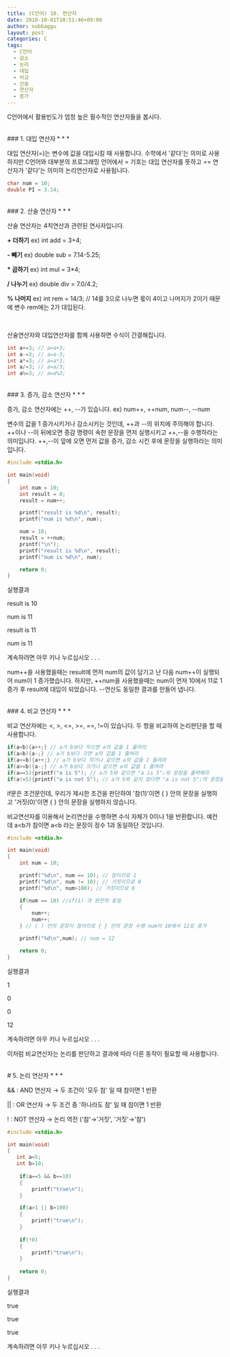 ```yaml
---
title: (C언어) 10. 연산자
date: 2018-10-01T10:51:46+09:00
author: nobbaggu
layout: post
categories: C
tags:
  - C언어
  - 감소
  - 논리
  - 대입
  - 비교
  - 산술
  - 연산자
  - 증가
---
```


C언어에서 활용빈도가 엄청 높은  필수적인 연산자들을 봅시다.

<br>
### 1. 대입 연산자
* * *

대입 연산자(=)는 변수에 값을 대입시킬 때 사용합니다. 수학에서 '같다'는 의미로 사용하지만 C언어와 대부분의 프로그래밍 언어에서 = 기호는 대입 연산자를 뜻하고 == 연산자가 '같다'는 의미의 논리연산자로 사용됩니다.

~~~ c
char num = 10;
double PI = 3.14;
~~~

<br>
### 2. 산술 연산자
* * *

산술 연산자는 4칙연산과 관련된 연사자입니다.

**\+ 더하기** ex) int add = 3+4;

**\- 빼기** ex) double sub = 7.14-5.25;

**\* 곱하기** ex) int mul = 3\*4;

**/ 나누기** ex) double div = 7.0/4.2;

**\% 나머지** ex) int rem = 14/3; // 14를 3으로 나누면 몫이 4이고 나머지가 2이기 때문에 변수 rem에는 2가 대입된다.

<br>

산술연산자와 대입연산자를 함께 사용하면 수식이 간결해집니다.

~~~ c
int a+=3; // a=a+3;
int a-=3; // a=a-3;
int a*=3; // a=a*3;
int a/=3; // a=a/3;
int a%=3; // a=a%3;
~~~

<br>
### 3. 증가, 감소 연산자
* * *

증가, 감소 연산자에는 \+\+, \-\-가 있습니다. ex) num\+\+, \+\+num, num\-\-, \-\-num

변수의 값을 1 증가시키거나 감소시키는 것인데, \+\+과 \-\-의 위치에 주의해야 합니다. \+\+이나 \-\-이 뒤에오면 증감 명령이 속한 문장을 먼저 실행시키고 \+\+,\-\-을 수행하라는 의미입니다. \+\+,\-\-이 앞에 오면 먼저 값을 증가, 감소 시킨 후에 문장을 실행하라는 의미입니다.

~~~ c
#include <stdio.h>

int main(void)
{
    int num = 10;
    int result = 0;
    result = num++;

    printf("result is %d\n", result);
    printf("num is %d\n", num);

    num = 10;
    result = ++num;
    printf("\n");
    printf("result is %d\n", result);
    printf("num is %d\n", num);

    return 0;
}
~~~

실행결과

result is 10

num is 11

result is 11

num is 11

계속하려면 아무 키나 누르십시오 . . .

num++을 사용했을때는 result에 먼저 num의 값이 담기고 난 다음 num++이 실행되어 num이 1 증가했습니다. 하지만, ++num을 사용했을때는 num이 먼저 10에서 11로 1 증가 후 result에 대입이 되었습니다. \-\-연산도 동일한 결과를 만들어 냅니다.

<br>
### 4. 비교 연산자
* * *

비교 연산자에는 \<, \>, \<=, \>=, ==, !=이 있습니다. 두 항을 비교하여 논리판단을 할 때 사용합니다.

~~~ c
if(a<b){a++;} // a가 b보다 작으면 a의 값을 1 올려라
if(a>b){a-;} // a가 b보다 크면 a의 값을 1 줄여라
if(a<=b){a++;} // a가 b보다 작거나 같으면 a의 값을 1 올려라
if(a>=b){a-;} // a가 b보다 크거나 같으면 a의 값을 1 줄여라
if(a==5){printf("a is 5"); // a가 5와 같으면 "a is 5";의 문장을 출력해라
if(a!=5){printf("a is not 5"); // a가 5와 같지 않다면 "a is not 5";의 문장을 출력해라
~~~

if문은 조건문인데, 우리가 제시한 조건을 판단하여 '참(1)'이면 { } 안의 문장을 실행하고 '거짓(0)'이면 { } 안의 문장을 실행하지 않습니다.

비교연산자를 이용해서 논리연산을 수행하면 수식 자체가 0이나 1을 반환합니다. 예컨데 a<b가 참이면 a<b 라는 문장이 정수 1과 동일하단 것입니다.

~~~ c
#include <stdio.h>

int main(void)
{
    int num = 10;

    printf("%d\n", num == 10); // 참이므로 1
    printf("%d\n", num != 10); // 거짓이므로 0
    printf("%d\n", num>100); // 거짓이므로 0

    if(num == 10) //if(1) 과 완전히 동일
    {
        num++;
        num++;
    } // ( ) 안의 문장이 참이므로 { } 안의 문장 수행 num이 10에서 12로 증가

    printf("%d\n",num); // num = 12

    return 0;
}
~~~

실행결과

1

0

0

12

계속하려면 아무 키나 누르십시오 . . .

이처럼 비교연산자는 논리를 판단하고 결과에 따라 다른 동작이 필요할 때 사용합니다.

<br>
# 5. 논리 연산자
* * *

&& : AND 연산자 → 두 조건이 '모두 참' 일 때 참이면 1 반환

\|\| : OR 연산자 → 두 조건 중 '하나라도 참' 일 때 참이면 1 반환

! : NOT 연산자 → 논리 역전 ('참'→'거짓',  '거짓'→'참')

~~~ c
#include <stdio.h>

int main(void)
{
   int a=5;
   int b=10;
   
	if(a==5 && b==10)
	{
		printf("true\n");
	}

	if(a>1 || b>100)
	{
		printf("true\n");
	}
	
	if(!0)
	{
		printf("true\n");
	}
	
    return 0;
}
~~~

실행결과

true

true

true

계속하려면 아무 키나 누르십시오 . . .